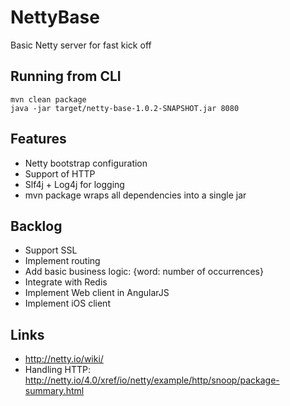 NettyBase
=========
Basic Netty server for fast kick off

Running from CLI
---------
    mvn clean package
    java -jar target/netty-base-1.0.2-SNAPSHOT.jar 8080

Features
--------
- Netty bootstrap configuration
- Support of HTTP
- Slf4j + Log4j for logging
- mvn package wraps all dependencies into a single jar

Backlog
--------
- Support SSL
- Implement routing
- Add basic business logic: {word: number of occurrences}
- Integrate with Redis
- Implement Web client in AngularJS
- Implement iOS client

Links
--------
- http://netty.io/wiki/
- Handling HTTP: http://netty.io/4.0/xref/io/netty/example/http/snoop/package-summary.html
